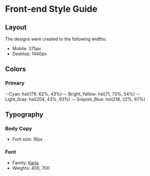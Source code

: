 # Front-end Style Guide

## Layout

The designs were created to the following widths:

- Mobile: 375px
- Desktop: 1440px

## Colors

### Primary

--Cyan: hsl(179, 62%, 43%)
-- Bright_Yellow: hsl(71, 73%, 54%)
-- Light_Gray: hsl(204, 43%, 93%)
-- Grayish_Blue: hsl(218, 22%, 67%)

## Typography

### Body Copy

- Font size: 16px

### Font

- Family: [Karla](https://fonts.google.com/specimen/Karla)
- Weights: 400, 700